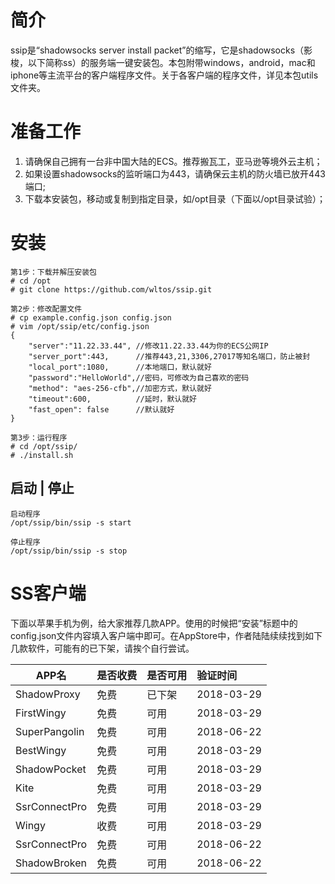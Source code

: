 # 简介
ssip是“shadowsocks server install packet”的缩写，它是shadowsocks（影梭，以下简称ss）的服务端一键安装包。本包附带windows，android，mac和iphone等主流平台的客户端程序文件。关于各客户端的程序文件，详见本包utils文件夹。

# 准备工作
1. 请确保自己拥有一台非中国大陆的ECS。推荐搬瓦工，亚马逊等境外云主机；
2. 如果设置shadowsocks的监听端口为443，请确保云主机的防火墙已放开443端口;
3. 下载本安装包，移动或复制到指定目录，如/opt目录（下面以/opt目录试验）；

# 安装
```
第1步：下载并解压安装包
# cd /opt
# git clone https://github.com/wltos/ssip.git

第2步：修改配置文件
# cp example.config.json config.json
# vim /opt/ssip/etc/config.json
{
    "server":"11.22.33.44", //修改11.22.33.44为你的ECS公网IP
    "server_port":443,      //推荐443,21,3306,27017等知名端口，防止被封
    "local_port":1080,      //本地端口，默认就好
    "password":"HelloWorld",//密码，可修改为自己喜欢的密码
    "method": "aes-256-cfb",//加密方式，默认就好
    "timeout":600,          //延时，默认就好
    "fast_open": false      //默认就好
}

第3步：运行程序
# cd /opt/ssip/
# ./install.sh
```

## 启动 | 停止
```
启动程序
/opt/ssip/bin/ssip -s start

停止程序
/opt/ssip/bin/ssip -s stop
```

# SS客户端
下面以苹果手机为例，给大家推荐几款APP。使用的时候把“安装”标题中的config.json文件内容填入客户端中即可。在AppStore中，作者陆陆续续找到如下几款软件，可能有的已下架，请挨个自行尝试。

|   APP名        | 是否收费 | 是否可用 |  验证时间  | 
| -----------    | :-       | :-       | :-         |
| ShadowProxy    | 免费     | 已下架   | 2018-03-29 |
| FirstWingy     | 免费     | 可用     | 2018-03-29 |
| SuperPangolin  | 免费     | 可用     | 2018-06-22 |
| BestWingy      | 免费     | 可用     | 2018-03-29 |
| ShadowPocket   | 免费     | 可用     | 2018-03-29 |
| Kite           | 免费     | 可用     | 2018-03-29 |
| SsrConnectPro  | 免费     | 可用     | 2018-03-29 |
| Wingy          | 收费     | 可用     | 2018-03-29 |
| SsrConnectPro  | 免费     | 可用     | 2018-06-22 |
| ShadowBroken   | 免费     | 可用     | 2018-06-22 |

